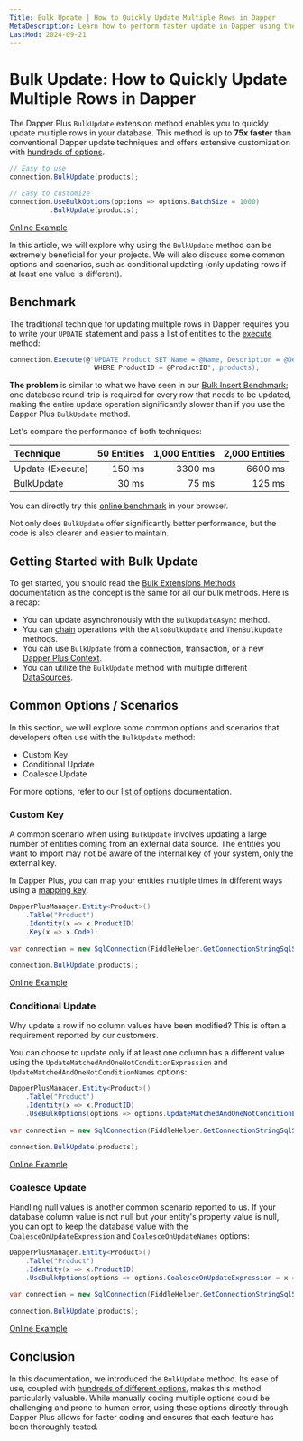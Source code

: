 ```yaml
---
Title: Bulk Update | How to Quickly Update Multiple Rows in Dapper
MetaDescription: Learn how to perform faster update in Dapper using the Bulk Update method, understand why it's essential, and explore some common scenarios.
LastMod: 2024-09-21
---
```


# Bulk Update: How to Quickly Update Multiple Rows in Dapper

The Dapper Plus `BulkUpdate` extension method enables you to quickly update multiple rows in your database. This method is up to **75x faster** than conventional Dapper update techniques and offers extensive customization with [hundreds of options](/options).

```csharp
// Easy to use
connection.BulkUpdate(products);

// Easy to customize
connection.UseBulkOptions(options => options.BatchSize = 1000)
		  .BulkUpdate(products);
```

[Online Example](https://dotnetfiddle.net/iezfmD)

In this article, we will explore why using the `BulkUpdate` method can be extremely beneficial for your projects. We will also discuss some common options and scenarios, such as conditional updating (only updating rows if at least one value is different).

## Benchmark

The traditional technique for updating multiple rows in Dapper requires you to write your `UPDATE` statement and pass a list of entities to the [execute](https://www.learndapper.com/non-query) method:

```csharp
connection.Execute(@"UPDATE Product SET Name = @Name, Description = @Description, Column1 = @Column1, Column2 = @Column2, Column3 = @Column3, Column4 = @Column4, Column5 = @Column5, Column6 = @Column6, Column7 = @Column7, Column8 = @Column8, Column9 = @Column9
					 WHERE ProductID = @ProductID", products);
```

**The problem** is similar to what we have seen in our [Bulk Insert Benchmark](/bulk-insert#benchmark); one database round-trip is required for every row that needs to be updated, making the entire update operation significantly slower than if you use the Dapper Plus `BulkUpdate` method.

Let's compare the performance of both techniques:

| Technique         | 50 Entities | 1,000 Entities | 2,000 Entities |
| :---------------- | -----------:| --------------:| --------------:|
| Update (Execute)  | 150 ms      | 3300 ms        | 6600 ms      |
| BulkUpdate        | 30 ms       | 75 ms          | 125 ms         |

You can directly try this [online benchmark](https://dotnetfiddle.net/qnbq6o) in your browser.

Not only does `BulkUpdate` offer significantly better performance, but the code is also clearer and easier to maintain.

## Getting Started with Bulk Update

To get started, you should read the [Bulk Extensions Methods](/bulk-extensions-methods) documentation as the concept is the same for all our bulk methods. Here is a recap:

- You can update asynchronously with the `BulkUpdateAsync` method.
- You can [chain](/bulk-extensions-methods#chaining) operations with the `AlsoBulkUpdate` and `ThenBulkUpdate` methods.
- You can use `BulkUpdate` from a connection, transaction, or a new [Dapper Plus Context](/dapper-plus-context).
- You can utilize the `BulkUpdate` method with multiple different [DataSources](/datasource).

## Common Options / Scenarios

In this section, we will explore some common options and scenarios that developers often use with the `BulkUpdate` method:

- Custom Key
- Conditional Update
- Coalesce Update

For more options, refer to our [list of options](/options) documentation.

### Custom Key

A common scenario when using `BulkUpdate` involves updating a large number of entities coming from an external data source. The entities you want to import may not be aware of the internal key of your system, only the external key.

In Dapper Plus, you can map your entities multiple times in different ways using a [mapping key](/mapping#mapping-key).

```csharp
DapperPlusManager.Entity<Product>()
	.Table("Product")
	.Identity(x => x.ProductID)
	.Key(x => x.Code);
	
var connection = new SqlConnection(FiddleHelper.GetConnectionStringSqlServer());
			
connection.BulkUpdate(products);
```

[Online Example](https://dotnetfiddle.net/sZczkE)

### Conditional Update

Why update a row if no column values have been modified? This is often a requirement reported by our customers.

You can choose to update only if at least one column has a different value using the `UpdateMatchedAndOneNotConditionExpression` and `UpdateMatchedAndOneNotConditionNames` options:

```csharp
DapperPlusManager.Entity<Product>()
	.Table("Product")
	.Identity(x => x.ProductID)
	.UseBulkOptions(options => options.UpdateMatchedAndOneNotConditionExpression = x => new { x.Name });
	
var connection = new SqlConnection(FiddleHelper.GetConnectionStringSqlServer());

connection.BulkUpdate(products);
```

[Online Example](https://dotnetfiddle.net/V2dUq2)

### Coalesce Update

Handling null values is another common scenario reported to us. If your database column value is not null but your entity's property value is null, you can opt to keep the database value with the `CoalesceOnUpdateExpression` and `CoalesceOnUpdateNames` options:

```csharp
DapperPlusManager.Entity<Product>()
	.Table("Product")
	.Identity(x => x.ProductID)
	.UseBulkOptions(options => options.CoalesceOnUpdateExpression = x => new { x.Name });
	
var connection = new SqlConnection(FiddleHelper.GetConnectionStringSqlServer());
	
connection.BulkUpdate(products);
```

[Online Example](https://dotnetfiddle.net/eV2FeA)

## Conclusion

In this documentation, we introduced the `BulkUpdate` method. Its ease of use, coupled with [hundreds of different options](/options), makes this method particularly valuable. While manually coding multiple options could be challenging and prone to human error, using these options directly through Dapper Plus allows for faster coding and ensures that each feature has been thoroughly tested.
